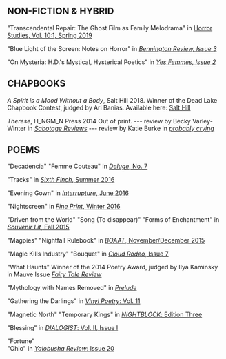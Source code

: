 ## NON-FICTION & HYBRID

"Transcendental Repair: The Ghost Film as Family Melodrama"
in [Horror Studies, Vol. 10:1, Spring 2019](http://horrorstudiesjournal.com/vol10.html)

"Blue Light of the Screen: Notes on Horror" 
in [*Bennington Review, Issue 3*](http://www.benningtonreview.org/claire-cronin-1)

"On Mysteria: H.D.'s Mystical, Hysterical Poetics" in [*Yes Femmes, Issue 2*](http://yesfemmes.com/issues/fandom/on-mysteria-hds-mystical-hysterical-poetics)


## CHAPBOOKS

*A Spirit is a Mood Without a Body*, Salt Hill 2018. Winner of the Dead Lake Chapbook Contest, judged by Ari Banias. 
Available here: [Salt Hill](http://salthilljournal.net/a-spirit-is-a-mood-without-a-b/)


*Therese*, H_NGM_N Press 2014 
Out of print.
---  review by Becky Varley-Winter in [*Sabotage Reviews*](http://sabotagereviews.com/2015/04/07/therese-by-claire-cronin/)
---  review by Katie Burke in [*probably crying*](http://probablycryingreview.com/post/106612914295/therese-by-claire-cronin-im-therese-youre)

## POEMS

"Decadencia"
"Femme Couteau"
in [*Deluge*, No. 7](http://www.radioactivemoat.com/claire-cronin.html)

"Tracks"
in [*Sixth Finch*, Summer 2016](http://sixthfinch.com/cronin1.html)

"Evening Gown"
in [*Interrupture*, June 2016](http://www.interrupture.com/archives/june_2016/claire_cronin/)

"Nightscreen"
in [*Fine Print*, Winter 2016](http://www.fineprintpaper.com/issues/)

"Driven from the World"
"Song (To disappear)"
"Forms of Enchantment"
in [*Souvenir Lit*, Fall 2015](http://souvenir-lit.squarespace.com/claire-cronin)

"Magpies"
"Nightfall Rulebook"
in [*BOAAT*, November/December 2015](http://www.boaatpress.com/claire-cronin)

"Magic Kills Industry"
"Bouquet"
in [*Cloud Rodeo*, Issue 7](http://cloudrodeo.org/issues/i-s-s-u-e-7/claire-cronin/)

"What Haunts" 
Winner of the 2014 Poetry Award, judged by Ilya Kaminsky
in Mauve Issue [*Fairy Tale Review*](http://fairytalereview.com/announcing-the-winners-of-the-fairy-tale-review-awards-in-poetry-and-prose/)

"Mythology with Names Removed"
in [*Prelude*](https://preludemag.com/posts/mythology-with-names-removed/)

"Gathering the Darlings"
in [*Vinyl Poetry*: Vol. 11](http://vinylpoetry.com/volume-11/page-22/)

"Magnetic North" 
"Temporary Kings"
in [*NIGHTBLOCK*: Edition Three](http://www.nightblockmag.com/e3cronin/)

"Blessing" 
in [*DIALOGIST*: Vol. II, Issue I](http://dialogist.org/v2i1-claire-cronin/)

"Fortune"  
"Ohio"
in [*Yalobusha Review*: Issue 20](http://yr.olemiss.edu/piece/cronin/)

